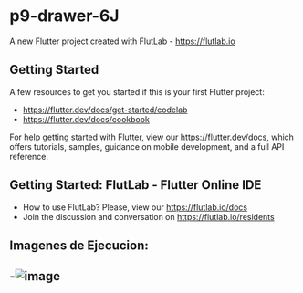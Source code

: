 # p9-drawer-6J

A new Flutter project created with FlutLab - https://flutlab.io

## Getting Started

A few resources to get you started if this is your first Flutter project:

- https://flutter.dev/docs/get-started/codelab
- https://flutter.dev/docs/cookbook

For help getting started with Flutter, view our
https://flutter.dev/docs, which offers tutorials,
samples, guidance on mobile development, and a full API reference.

## Getting Started: FlutLab - Flutter Online IDE

- How to use FlutLab? Please, view our https://flutlab.io/docs
- Join the discussion and conversation on https://flutlab.io/residents

## Imagenes de Ejecucion:
-![image](https://github.com/JorgeMeza123/Actividad9_Drawer_6J/assets/143548420/335d1899-ada2-434e-86b7-c9ac0f07ad09)
-

